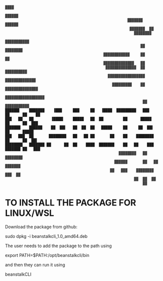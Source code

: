                                                                                                     
                                                                                                    
                                                                                                     
                                                                                                    
                                                                         ▓▓▓▓               
                                                                       ▓▓▓▓▓▓               
                                                            ▓▓▓▓▓▓▓    ▓▓▓▓▓▓               
                                                             ▓▓▓▓▓▓▓  ▓▓                    
                                                               ▓▓▓▓▓▓▓▓                     
                                                                   ▓▓▓▓▓▓▓▓▓▓▓              
                                                                  ▓▓  ▓▓▓▓▓▓▓▓             
                                                 ▓▓▓▓▓▓▓▓▓▓▓▓     ▓▓      ▓▓                
                                                 ▓▓▓▓▓▓▓▓▓▓▓▓▓▓   ▓▓                        
                                                  ▓▓▓▓▓▓▓▓▓▓▓▓▓▓  ▓▓       ▓▓▓▓▓▓▓▓▓▓       
                                                   ▓▓▓▓▓▓▓▓▓▓▓▓▓▓▓▓▓   ▓▓▓▓▓▓▓▓▓▓▓▓▓▓       
                                                     ▓▓▓▓▓▓▓▓▓    ▓▓  ▓▓▓▓▓▓▓▓▓▓▓▓▓▓▓       
                                                                  ▓▓▓▓▓▓▓▓▓▓▓▓▓▓▓▓▓▓        
                                                                   ▓▓  ▓▓▓▓▓▓▓▓▓▓▓          
    ██████▌    ███████    ▐███     ███     ██   ▐████  █████████   ███     ██      ██    ██         
    ███   ██   ██        ▐████▌    █████   ██  ██         ██      █████    ██      ██  ███          
    ███████    ██████    ██  ██▌   ██  ██  ██   █████     ██     ██  ██▌   ██      █████            
    ███   ███  ██       ████████   ██   ██ ██       ██    ██    ████████   ██      ██  ██▌          
    ████████   ███████ ██      ██  ██    ████  ███████    ██   ██    ███   ███████ ██   ███         
                                                        ▓▓▓▓▓▓▓▓   ▓▓   ▓▓▓▓▓▓▓▓            
                                                      ▓▓▓▓▓▓       ▓▓   ▓▓   ▓▓▓▓▓▓▓        
                                                    ▓▓   ▓▓▓    ▓▓▓▓▓▓▓▓      ▓▓▓  ▓▓       
                                                               ▓▓  ▓▓  ▓▓                   
                                                                   ▓▓                       
                                                                                            



# TO INSTALL THE PACKAGE FOR LINUX/WSL

Download the package from github:

sudo dpkg -i beanstalkcli_1.0_amd64.deb

The user needs to add the package to the path using 

export PATH=$PATH:/opt/beanstalkcli/bin

and then they can run it using 

beanstalkCLI
                                                                                                  
